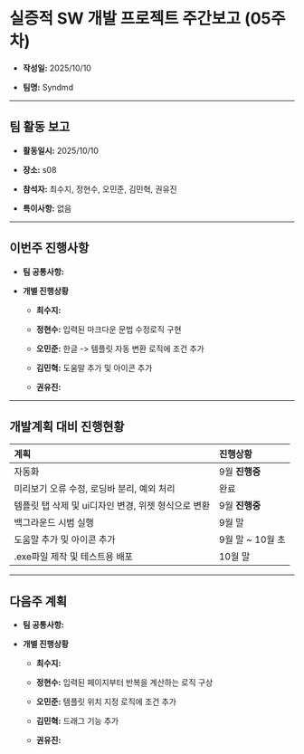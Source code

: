 # 실증적 SW 개발 프로젝트 주간보고 (05주차)
- **작성일:** 2025/10/10

- **팀명:** Syndmd

***

## 팀 활동 보고
- **활동일시:** 2025/10/10

- **장소:** s08

- **참석자:** 최수지, 정현수, 오민준, 김민혁, 권유진

- **특이사항:** 없음

***

## 이번주 진행사항
- **팀 공통사항:** 

- **개별 진행상황**

  - **최수지:** 

  - **정현수:** 입력된 마크다운 문법 수정로직 구현

  - **오민준:** 한글 -> 템플릿 자동 변환 로직에 조건 추가

  - **김민혁:** 도움말 추가 및 아이콘 추가

  - **권유진:** 

***

## 개발계획 대비 진행현황
|계획|진행상황|
|:---|:---|
|자동화|9월 **진행중**|
|미리보기 오류 수정, 로딩바 분리, 예외 처리|완료|
|템플릿 탭 삭제 및 ui디자인 변경, 위젯 형식으로 변환|9월 **진행중**|
|백그라운드 시범 실행|9월 말|
|도움말 추가 밎 아이콘 추가|9월 말 ~ 10월 초|
|.exe파일 제작 및 테스트용 배포|10월 말|

***

## 다음주 계획
- **팀 공통사항:** 

- **개별 진행상황**

  - **최수지:** 

  - **정현수:** 입력된 페이지부터 반복을 계산하는 로직 구상

  - **오민준:** 템플릿 위치 지정 로직에 조건 추가

  - **김민혁:** 드래그 기능 추가

  - **권유진:** 
